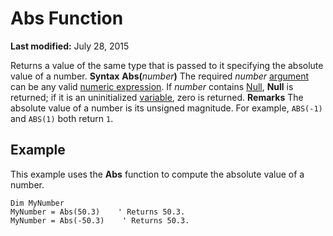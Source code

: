 
# Abs Function

 **Last modified:** July 28, 2015


Returns a value of the same type that is passed to it specifying the absolute value of a number.
 **Syntax**
 **Abs(**_number_**)**
The required  _number_ [argument](b8bdf64f-5920-1ae9-16d0-b26d09524a30.md) can be any valid [numeric expression](b8bdf64f-5920-1ae9-16d0-b26d09524a30.md). If  _number_ contains [Null](b8bdf64f-5920-1ae9-16d0-b26d09524a30.md),  **Null** is returned; if it is an uninitialized [variable](b8bdf64f-5920-1ae9-16d0-b26d09524a30.md), zero is returned.
 **Remarks**
The absolute value of a number is its unsigned magnitude. For example,  `ABS(-1)` and `ABS(1)` both return `1`.

## Example

This example uses the  **Abs** function to compute the absolute value of a number.


```
Dim MyNumber
MyNumber = Abs(50.3)    ' Returns 50.3.
MyNumber = Abs(-50.3)    ' Returns 50.3.
```

